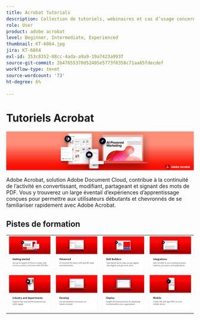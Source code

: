 ```yaml
---
title: Acrobat Tutorials
description: Collection de tutoriels, webinaires et cas d’usage concernant Adobe Acrobat
role: User
product: adobe acrobat
level: Beginner, Intermediate, Experienced
thumbnail: KT-6864.jpg
jira: KT-6864
exl-id: 353c8352-88cc-4ada-a9a9-19a7423a993f
source-git-commit: 2b47655370d52405e5773f0358c71aa65fdecdef
workflow-type: tm+mt
source-wordcount: '73'
ht-degree: 6%

---
```


# Tutoriels Acrobat

![Acrobat Hero Image](assets/Hero_Acrobat.jpg)

Adobe Acrobat, solution Adobe Document Cloud, contribue à la continuité de l’activité en convertissant, modifiant, partageant et signant des mots de PDF. Vous y trouverez un large éventail d’expériences d’apprentissage conçues pour permettre aux utilisateurs débutants et chevronnés de se familiariser rapidement avec Adobe Acrobat.

<div id="recs-overview-body-1"></div>
<div id="recs-overview-body-2"></div>
<div id="recs-overview-body-3"></div>
<div id="recs-overview-body-4"></div>
<div id="recs-overview-body-5"></div>
<div id="recs-overview-body-6"></div>

## Pistes de formation

<table style="table-layout:fixed">
<tr>
  <td>
    <a href="getting-started/getting-started-overview.md">
      <img alt="Prise en main" src="assets/acrobat_title_getting_started.png" />
    </a>
  </td>
  <td>
    <a href="advanced-tasks/advanced-tasks-overview.md">
      <img alt="Tâches avancées" src="assets/acrobat_title_advanced_tasks.png" />
    </a>
  </td>
  <td>
    <a href="skill-builder/skill-builder-webinars.md">
      <img alt="Skill Builder" src="assets/acrobat_title_skill_builder.png" />
    </a>
  </td>
  <td>
    <a href="integrate/integrate-overview.md">
      <img alt="Intégrations" src="assets/acrobat_title_integrate.png" />
    </a>
  </td>
</tr>
<tr>
  <td>
    <a href="industry/industry-overview.md">
      <img alt="Industries et services" src="assets/acrobat_title_industry.png" />
    </a>
  </td>  
  <td>
    <a href="develop/develop-overview.md">
      <img alt="Développement" src="assets/acrobat_title_develop.png" />
    </a>
  </td>
  <td>
  <a href="deploy/deploy-overview.md">
      <img alt="Déploiement" src="assets/acrobat_title_deploy.png" />
    </a>
  </td>
  <td>
    <a href="mobile/mobile-overview.md">
      <img alt="Application mobile" src="assets/acrobat_title_mobile.png" />
    </a>
  </td>
</tr>
</table>
